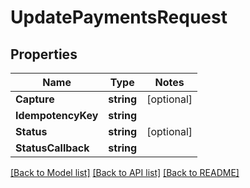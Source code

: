 # UpdatePaymentsRequest

## Properties
Name | Type | Notes
------------ | ------------- | -------------
**Capture** | **string** | [optional] 
**IdempotencyKey** | **string** | 
**Status** | **string** | [optional] 
**StatusCallback** | **string** | 

[[Back to Model list]](../README.md#documentation-for-models) [[Back to API list]](../README.md#documentation-for-api-endpoints) [[Back to README]](../README.md)


